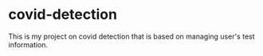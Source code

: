 # covid-detection
This is my project on covid detection that is based on managing user's test information.
